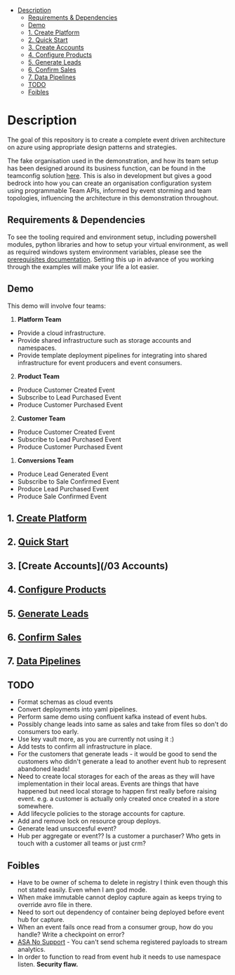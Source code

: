- [Description](#description)
  - [Requirements & Dependencies](#requirements--dependencies)
  - [Demo](#demo)
  - [1. Create Platform](#1-create-platform)
  - [2. Quick Start](#2-quick-start)
  - [3. Create Accounts](#3-create-accounts03-accounts)
  - [4. Configure Products](#4-configure-products)
  - [5. Generate Leads](#5-generate-leads)
  - [6. Confirm Sales](#6-confirm-sales)
  - [7. Data Pipelines](#7-data-pipelines)
  - [TODO](#todo)
  - [Foibles](#foibles)

# Description

The goal of this repository is to create a complete event driven architecture on azure using appropriate design patterns and strategies.

The fake organisation used in the demonstration, and how its team setup has been designed around its business function, can be found in the teamconfig solution [here](https://github.com/griff182uk/teamconfig). This is also in development but gives a good bedrock into how you can create an organisation configuration system using programmable Team APIs, informed by event storming and team topologies, influencing the architecture in this demonstration throughout.

## Requirements & Dependencies

To see the tooling required and environment setup, including powershell modules, python libraries and how to setup your virtual environment, as well as required windows system environment variables, please see the [prerequisites documentation](Prerequisites.md). Setting this up in advance of you working through the examples will make your life a lot easier.

## Demo

This demo will involve four teams:

1. **Platform Team**
* Provide a cloud infrastructure.
* Provide shared infrastructure such as storage accounts and namespaces. 
* Provide template deployment pipelines for integrating into shared infrastructure for event producers and event consumers.

2. **Product Team**
* Produce Customer Created Event
* Subscribe to Lead Purchased Event
* Produce Customer Purchased Event

2. **Customer Team**
* Produce Customer Created Event
* Subscribe to Lead Purchased Event
* Produce Customer Purchased Event

1. **Conversions Team**
* Produce Lead Generated Event
* Subscribe to Sale Confirmed Event
* Produce Lead Purchased Event
* Produce Sale Confirmed Event

## 1. [Create Platform](/01_Platform)

## 2. [Quick Start](/02_QuickStart)

## 3. [Create Accounts](/03 Accounts)

## 4. [Configure Products](/04_Product)

## 5. [Generate Leads](/05_Leads)

## 6. [Confirm Sales](/06_Sales)

## 7. [Data Pipelines](/07_DataPipelines)

## TODO

* Format schemas as cloud events
* Convert deployments into yaml pipelines.
* Perform same demo using confluent kafka instead of event hubs.
* Possibly change leads into same as sales and take from files so don't do consumers too early.
* Use key vault more, as you are currently not using it :)
* Add tests to confirm all infrastructure in place. 
* For the customers that generate leads - it would be good to send the customers who didn't generate a lead to another event hub to represent abandoned leads!
* Need to create local storages for each of the areas as they will have implementation in their local areas. Events are things that have happened but need local storage to happen first really before raising event. e.g. a customer is actually only created once created in a store somewhere.
* Add lifecycle policies to the storage accounts for capture.
* Add and remove lock on resource group deploys. 
* Generate lead unsuccesful event?
* Hub per aggregate or event?? Is a customer a purchaser? Who gets in touch with a customer all teams or just crm? 
## Foibles

* Have to be owner of schema to delete in registry I think even though this not stated easily. Even when I am god mode. 
* When make immutable cannot deploy capture again as keeps trying to override avro file in there.
* Need to sort out dependency of container being deployed before event hub for capture.
* When an event fails once read from a consumer group, how do you handle? Write a checkpoint on error? 
* [ASA No Support](https://docs.microsoft.com/en-us/answers/questions/418773/39inputdeserializererrorinvaliddata39-invalid-avro.html) - You can't send schema registered payloads to stream analytics. 
* In order to function to read from event hub it needs to use namespace listen. **Security flaw.**